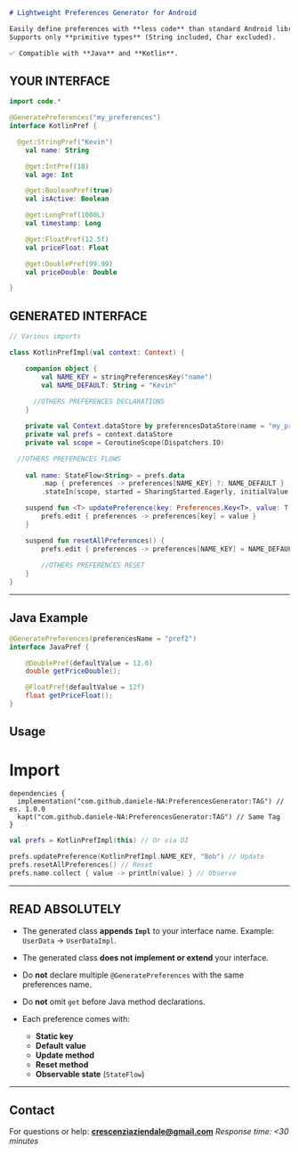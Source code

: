 ````markdown
# Lightweight Preferences Generator for Android

Easily define preferences with **less code** than standard Android libraries.  
Supports only **primitive types** (String included, Char excluded).  

✅ Compatible with **Java** and **Kotlin**.


````

## YOUR INTERFACE

```kotlin
import code.*

@GeneratePreferences("my_preferences")
interface KotlinPref {

  @get:StringPref("Kevin")
    val name: String

    @get:IntPref(18)
    val age: Int

    @get:BooleanPref(true)
    val isActive: Boolean

    @get:LongPref(1000L)
    val timestamp: Long

    @get:FloatPref(12.5f)
    val priceFloat: Float

    @get:DoublePref(99.99)
    val priceDouble: Double

}
```

## GENERATED INTERFACE

```kotlin
// Various imports

class KotlinPrefImpl(val context: Context) {

    companion object {
        val NAME_KEY = stringPreferencesKey("name")
        val NAME_DEFAULT: String = "Kevin"
      
      //OTHERS PREFERENCES DECLARATIONS
    }

    private val Context.dataStore by preferencesDataStore(name = "my_preferences")
    private val prefs = context.dataStore
    private val scope = CoroutineScope(Dispatchers.IO)

  //OTHERS PREFERENCES FLOWS
  
    val name: StateFlow<String> = prefs.data
        .map { preferences -> preferences[NAME_KEY] ?: NAME_DEFAULT }
        .stateIn(scope, started = SharingStarted.Eagerly, initialValue = NAME_DEFAULT)

    suspend fun <T> updatePreference(key: Preferences.Key<T>, value: T) {
        prefs.edit { preferences -> preferences[key] = value }
    }

    suspend fun resetAllPreferences() {
        prefs.edit { preferences -> preferences[NAME_KEY] = NAME_DEFAULT }
      
        //OTHERS PREFERENCES RESET
    }
}
```

---

## Java Example

```java
@GeneratePreferences(preferencesName = "pref2")
interface JavaPref {

    @DoublePref(defaultValue = 12.0)
    double getPriceDouble();

    @FloatPref(defaultValue = 12f)
    float getPriceFloat();
}
```


## Usage


# Import
```
dependencies {
  implementation("com.github.daniele-NA:PreferencesGenerator:TAG") // es. 1.0.0
  kapt("com.github.daniele-NA:PreferencesGenerator:TAG") // Same Tag
}
```


```kotlin
val prefs = KotlinPrefImpl(this) // Or via DI

prefs.updatePreference(KotlinPrefImpl.NAME_KEY, "Bob") // Update
prefs.resetAllPreferences() // Reset
prefs.name.collect { value -> println(value) } // Observe
```
---

## READ ABSOLUTELY

* The generated class **appends `Impl`** to your interface name.
  Example: `UserData` → `UserDataImpl`.
* The generated class **does not implement or extend** your interface.
* Do **not** declare multiple `@GeneratePreferences` with the same preferences name.
* Do **not** omit `get` before Java method declarations.
* Each preference comes with:

    * **Static key**
    * **Default value**
    * **Update method**
    * **Reset method**
    * **Observable state** (`StateFlow`)

---

## Contact

For questions or help: **[crescenziaziendale@gmail.com](mailto:crescenziaziendale@gmail.com)**
*Response time: <30 minutes*

```